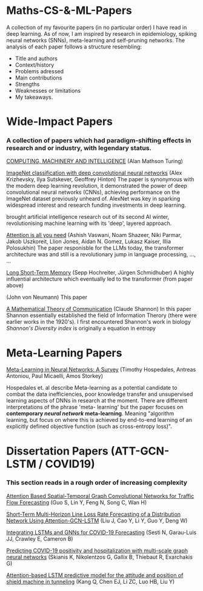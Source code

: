 # Maths-CS-&-ML-Papers
A collection of my favourite papers (in no particular order) I have read in deep learning. As of now, I am inspired by research in epidemiology, spiking neural networks 
(SNNs), meta-learning and self-pruning networks. The analysis of each paper follows a structure resembling: 
- Title and authors
- Context/history
- Problems adressed
- Main contributions
- Strengths
- Weaknesses or limitations
- My takeaways.

# Wide-Impact Papers
### A collection of papers which had paradigm-shifting effects in research and or industry, with legendary status.
[COMPUTING, MACHINERY AND INTELLIGENCE](https://doi.org/10.1093/mind/LIX.236.433) (Alan Mathson Turing)


[ImageNet classification with deep convolutional neural networks](https://doi.org/10.1145/3065386) (Alex Krizhevsky, Ilya Sutskever, Geoffrey Hinton)
The paper is synonymous with the modern deep learning revolution, it demonstrated the power of deep convolutional neural networks (CNNs), achieving performance on the ImageNet dataset previously unheard of. AlexNet was key in sparking widespread interest and research funding investments in deep learning.



brought artificial intelligence research out of its second AI winter, revolutionising machine learning with its 'deep', layered approach.

[Attention is all you need](https://doi.org/10.48550/arXiv.1706.03762) (Ashish Vaswani, Noam Shazeer, Niki Parmar, Jakob Uszkoreit, Llion Jones, Aidan N. Gomez, Lukasz Kaiser, Illia Polosukhin)
The paper responisble for the LLMs today, the transformer architecture was and still is a revolutionary jump in language processing, ..., ...

[Long Short-Term Memory](https://doi.org/10.1162/neco.1997.9.8.1735) (Sepp Hochreiter, Jürgen Schmidhuber)
A highly influential architecture which eventually led to the transformer (from paper above)

[]() (John von Neumann)
This paper 


[A Mathematical Theory of Communication](https://people.math.harvard.edu/~ctm/home/text/others/shannon/entropy/entropy.pdf) (Claude Shannon)
In this paper Shannon essentially established the field of Information Therory (there were earlier works in the 1920's). I first encountered Shannon's work in biology _Shannon's Diversity index_ is originally a equation in entropy


# Meta-Learning Papers
[Meta-Learning in Neural Networks: A Survey](https://arxiv.org/pdf/2004.05439) (Timothy Hospedales, Antreas Antoniou, Paul Micaelli, Amos Storkey)

Hospedales et. al describe Meta-learning as a potential candidate to combat the data inefficiencies, poor knowledge transfer 
and unsupervised learning aspects of DNNs in research at the moment. There are different interpretations of the phrase 'meta-
learning' but the paper focuses on **contemporary *neural network* meta-learning**. Meaning "algorithm learning, but focus 
on where this is achieved by end-to-end learning of an explicitly defined objective function (such as cross-entropy loss)".


# Dissertation Papers (ATT-GCN-LSTM / COVID19)
### This section reads in a rough order of increasing complexity


[Attention Based Spatial-Temporal Graph Convolutional Networks for Traffic Flow Forecasting](https://ojs.aaai.org/index.php/AAAI/article/view/3881) (Guo S, Lin Y, Feng N, Song C, Wan H) 

[Short-Term Multi-Horizon Line Loss Rate Forecasting of a Distribution Network Using Attention-GCN-LSTM](https://arxiv.org/abs/2312.11898) (Liu J, Cao Y, Li Y, Guo Y, Deng W) 

[Integrating LSTMs and GNNs for COVID-19 Forecasting](https://arxiv.org/abs/2108.10052) (Sesti N, Garau-Luis JJ, Crawley E, Cameron B) 

[Predicting COVID-19 positivity and hospitalization with multi-scale graph neural networks](https://doi.org/10.1038/s41598-023-31222-6) (Skianis K, Nikolentzos G, Gallix B, Thiebaut R, Exarchakis G)


[Attention-based LSTM predictive model for the attitude and position of shield machine in tunneling](https://www.sciencedirect.com/science/article/pii/S2467967423000880) (Kang Q, Chen EJ, Li ZC, Luo HB, Liu Y)
















